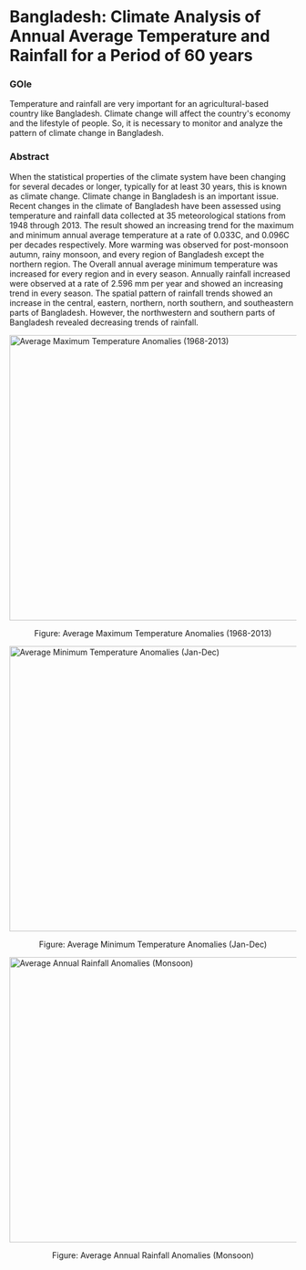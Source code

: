 # Bangladesh: Climate Analysis of Annual Average Temperature and Rainfall for a Period of 60 years

### GOle
Temperature and rainfall are very important for an agricultural-based country like Bangladesh. Climate change will affect the country's economy and the lifestyle of people. So, it is necessary to monitor and analyze the pattern of climate change in Bangladesh. 


### Abstract
When the statistical properties of the climate system have been changing for several decades or longer, typically for at least 30 years, this is known as climate change. Climate change in Bangladesh is an important issue. Recent changes in the climate of Bangladesh have been assessed using temperature and rainfall data collected at 35 meteorological stations from 1948 through 2013. The result showed an increasing trend for the maximum and minimum annual average temperature at a rate of 0.033C, and 0.096C per decades respectively. More warming was observed for post-monsoon autumn, rainy monsoon, and every region of Bangladesh except the northern region. The Overall annual average minimum temperature was increased for every region and in every season. Annually rainfall increased were observed at a rate of 2.596 mm per year and showed an increasing trend in every season. The spatial pattern of rainfall trends showed an increase in the central, eastern, northern, north southern, and southeastern parts of Bangladesh. However, the northwestern and southern parts of Bangladesh revealed decreasing trends of rainfall. 

<img src="https://github.com/mostafiz67/BD-Climate-Analysis-using-R/blob/master/Figures/Maximum%20Temperature%20Anomaly%20(1968-2013).png" alt="Average Maximum Temperature Anomalies (1968-2013)" width="650" height="500">
<p align="center">
    Figure: Average Maximum Temperature Anomalies (1968-2013)
</p>


<img src="https://github.com/mostafiz67/BD-Climate-Analysis-using-R/blob/master/Figures/Average%20Minimum%20Temperature%20Anomaly%20(Jan-Dec).png" alt="Average Minimum Temperature Anomalies (Jan-Dec)" width="650" height="500">
<p align="center">
    Figure: Average Minimum Temperature Anomalies (Jan-Dec)
</p>

<img src="https://github.com/mostafiz67/BD-Climate-Analysis-using-R/blob/master/Figures/Average%20Monsson%20Ranfall%20Anomaly%20in%20mm%20(1960-2013).png" alt="Average Annual Rainfall Anomalies (Monsoon)" width="650" height="500">
<p align="center">
    Figure: Average Annual Rainfall Anomalies (Monsoon)
</p>

